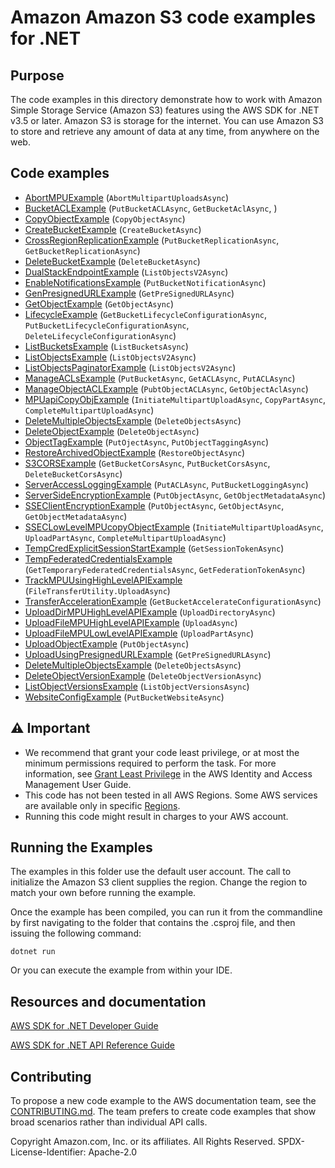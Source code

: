 # Amazon Amazon S3 code examples for .NET

## Purpose

The code examples in this directory demonstrate how to work with Amazon Simple
Storage Service (Amazon S3) features using the AWS SDK for .NET v3.5 or later.
Amazon S3 is storage for the internet. You can use Amazon S3 to store and
retrieve any amount of data at any time, from anywhere on the web.

## Code examples

- [AbortMPUExample](AbortMPUExample/) (`AbortMultipartUploadsAsync`)
- [BucketACLExample](BucketACLExample/) (`PutBucketACLAsync`, `GetBucketAclAsync`, )
- [CopyObjectExample](CopyObjectExample/) (`CopyObjectAsync`)
- [CreateBucketExample](CreateBucketExample/) (`CreateBucketAsync`)
- [CrossRegionReplicationExample](CrossRegionReplicationExample/)
(`PutBucketReplicationAsync`, `GetBucketReplicationAsync`)
- [DeleteBucketExample](DeleteBucketExample/) (`DeleteBucketAsync`)
- [DualStackEndpointExample](DualStackEndpointExample/) (`ListObjectsV2Async`)
- [EnableNotificationsExample](EnableNotificationsExample/) (`PutBucketNotificationAsync`)
- [GenPresignedURLExample](GenPresignedURLExample/) (`GetPreSignedURLAsync`)
- [GetObjectExample](GetObjectExample/) (`GetObjectAsync`)
- [LifecycleExample](LifecycleExample/)
(`GetBucketLifecycleConfigurationAsync`, `PutBucketLifecycleConfigurationAsync`, `DeleteLifecycleConfigurationAsync`)
- [ListBucketsExample](ListBucketsExample/) (`ListBucketsAsync`)
- [ListObjectsExample](ListObjectsExample/) (`ListObjectsV2Async`)
- [ListObjectsPaginatorExample](ListObjectsPaginatorExample/) (`ListObjectsV2Async`)
- [ManageACLsExample](ManageACLsExample/) (`PutBucketAsync`, `GetACLAsync`, `PutACLAsync`)
- [ManageObjectACLExample](ManageObjectACLExample/) (`PubtObjectACLAsync`, `GetObjectAclAsync`)
- [MPUapiCopyObjExample](MPUapiCopyObjExample/)
(`InitiateMultipartUploadAsync`, `CopyPartAsync`, `CompleteMultipartUploadAsync`)
- [DeleteMultipleObjectsExample](non-versioned-examples/DeleteMultipleObjectsExample/) (`DeleteObjectsAsync`)
- [DeleteObjectExample](non-versioned-examples/DeleteObjectExample/) (`DeleteObjectAsync`)
- [ObjectTagExample](ObjectTagExample/) (`PutOjectAsync`, `PutObjectTaggingAsync`)
- [RestoreArchivedObjectExample](RestoreArchivedObjectExample/) (`RestoreObjectAsync`)
- [S3CORSExample](s3CORSExample/) (`GetBucketCorsAsync`, `PutBucketCorsAsync`, `DeleteBucketCorsAsync`)
- [ServerAccessLoggingExample](ServerAccessLoggingExample/) (`PutACLAsync`, `PutBucketLoggingAsync`)
- [ServerSideEncryptionExample](ServerSideEncryptionExample/) (`PutObjectAsync`, `GetObjectMetadataAsync`)
- [SSEClientEncryptionExample](SSEClientEncryptionExample/) (`PutObjectAsync`, `GetObjectAsync`, `GetObjectMetadataAsync`)
- [SSECLowLevelMPUcopyObjectExample](SSECLowLevelMPUcopyObjectExample/)
(`InitiateMultipartUploadAsync`, `UploadPartAsync`, `CompleteMultipartUploadAsync`)
- [TempCredExplicitSessionStartExample](TempCredExplicitSessionStartExample/) (`GetSessionTokenAsync`)
- [TempFederatedCredentialsExample](TempFederatedCredentialsExample/)
(`GetTemporaryFederatedCredentialsAsync`, `GetFederationTokenAsync`)
- [TrackMPUUsingHighLevelAPIExample](TrackMPUUsingHighLevelAPIExample/) (`FileTransferUtility.UploadAsync`)
- [TransferAccelerationExample](TransferAccelerationExample/) (`GetBucketAccelerateConfigurationAsync`)
- [UploadDirMPUHighLevelAPIExample](UploadDirMPUHighLevelAPIExample/) (`UploadDirectoryAsync`)
- [UploadFileMPUHighLevelAPIExample](UploadFileMPUHighLevelAPIExample/) (`UploadAsync`)
- [UploadFileMPULowLevelAPIExample](UploadFileMPULowLevelAPIExample/) (`UploadPartAsync`)
- [UploadObjectExample](UploadObjectExample/) (`PutObjectAsync`)
- [UploadUsingPresignedURLExample](UploadUsingPresignedURLExample/) (`GetPreSignedURLAsync`)
- [DeleteMultipleObjectsExample](versioned-examples/DeleteMultipleObjectsExample/) (`DeleteObjectsAsync`)
- [DeleteObjectVersionExample](versioned-examples/DeleteObjectVersionExample/)
(`DeleteObjectVersionAsync`)
- [ListObjectVersionsExample](versioned-examples/ListObjectVersionsExample/) (`ListObjectVersionsAsync`)
- [WebsiteConfigExample](WebsiteConfigExample/) (`PutBucketWebsiteAsync`)


## ⚠️ Important

- We recommend that grant your code least privilege, or at most the minimum
  permissions required to perform the task. For more information, see
  [Grant Least Privilege](https://docs.aws.amazon.com/IAM/latest/UserGuide/best-practices.html#grant-least-privilege)
  in the AWS Identity and Access Management User Guide. 
- This code has not been tested in all AWS Regions. Some AWS services are
  available only in specific [Regions](https://aws.amazon.com/about-aws/global-infrastructure/regional-product-services/).
- Running this code might result in charges to your AWS account. 

## Running the Examples

The examples in this folder use the default user account. The call to
initialize the Amazon S3 client supplies the region. Change the region to
match your own before running the example.

Once the example has been compiled, you can run it from the commandline by
first navigating to the folder that contains the .csproj file, and then
issuing the following command:

```
dotnet run
```

Or you can execute the example from within your IDE.

## Resources and documentation

[AWS SDK for .NET Developer Guide](https://docs.aws.amazon.com/sdk-for-net/v3/developer-guide/welcome.html)

[AWS SDK for .NET API Reference Guide](https://docs.aws.amazon.com/sdkfornet/v3/apidocs/index.html)

## Contributing

To propose a new code example to the AWS documentation team, see the
[CONTRIBUTING.md](https://github.com/awsdocs/aws-doc-sdk-examples/blob/main/CONTRIBUTING.md).
The team prefers to create code examples that show broad scenarios rather than
individual API calls. 

Copyright Amazon.com, Inc. or its affiliates. All Rights Reserved. SPDX-License-Identifier: Apache-2.0

